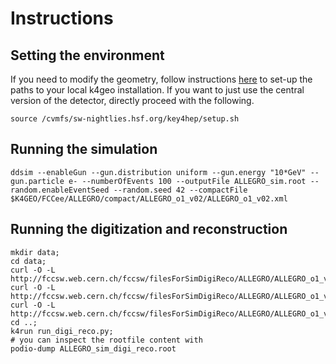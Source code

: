 # Instructions

## Setting the environment
If you need to modify the geometry, follow instructions [here](https://fcc-ee-detector-full-sim.docs.cern.ch/Key4hep/) to set-up the paths to your local k4geo installation. If you want to just use the central version of the detector, directly proceed with the following.

```
source /cvmfs/sw-nightlies.hsf.org/key4hep/setup.sh
```

## Running the simulation
```
ddsim --enableGun --gun.distribution uniform --gun.energy "10*GeV" --gun.particle e- --numberOfEvents 100 --outputFile ALLEGRO_sim.root --random.enableEventSeed --random.seed 42 --compactFile $K4GEO/FCCee/ALLEGRO/compact/ALLEGRO_o1_v02/ALLEGRO_o1_v02.xml 
```

## Running the digitization and reconstruction
```
mkdir data;
cd data;
curl -O -L http://fccsw.web.cern.ch/fccsw/filesForSimDigiReco/ALLEGRO/ALLEGRO_o1_v02/elecNoise_ecalBarrelFCCee_theta.root;
curl -O -L http://fccsw.web.cern.ch/fccsw/filesForSimDigiReco/ALLEGRO/ALLEGRO_o1_v02/cellNoise_map_electronicsNoiseLevel_thetamodulemerged.root;
curl -O -L http://fccsw.web.cern.ch/fccsw/filesForSimDigiReco/ALLEGRO/ALLEGRO_o1_v02/neighbours_map_barrel_thetamodulemerged.root;
cd ..;
k4run run_digi_reco.py;
# you can inspect the rootfile content with 
podio-dump ALLEGRO_sim_digi_reco.root  
```
